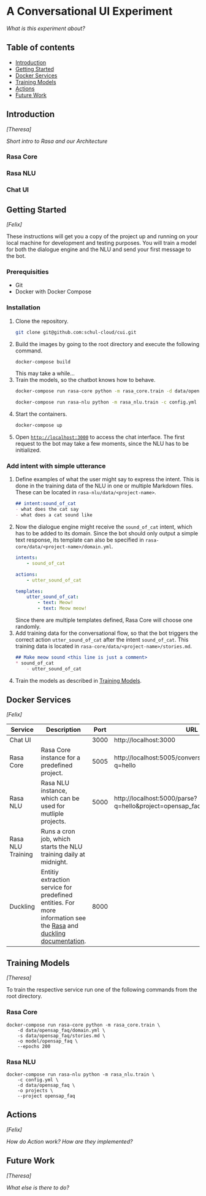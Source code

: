 # A Conversational UI Experiment

_What is this experiment about?_

## Table of contents
- [Introduction](#introduction)
- [Getting Started](#getting-started)
- [Docker Services](#docker-services)
- [Training Models](#training-models)
- [Actions](#actions)
- [Future Work](#future-work)


## Introduction

_[Theresa]_

_Short intro to Rasa and our Architecture_

### Rasa Core

### Rasa NLU

### Chat UI


## Getting Started

_[Felix]_

These instructions will get you a copy of the project up and running on your local machine for development and testing purposes. You will train a model for both the dialogue engine and the NLU and send your first message to the bot.

### Prerequisities

* Git
* Docker with Docker Compose


### Installation

1. Clone the repository.
    ```sh
    git clone git@github.com:schul-cloud/cui.git
    ```
1. Build the images by going to the root directory and execute the following command.
    ```sh
    docker-compose build
    ```
    This may take a while...
1. Train the models, so the chatbot knows how to behave.
    ```sh
    docker-compose run rasa-core python -m rasa_core.train -d data/opensap_faq/domain.yml -s data/opensap_faq/stories.md -o model/opensap_faq --epochs 200
    ```
    ```sh
    docker-compose run rasa-nlu python -m rasa_nlu.train -c config.yml -d data/opensap_faq -o projects --project opensap_faq
    ```
1. Start the containers.
    ```sh
    docker-compose up
    ```
1. Open [`http://localhost:3000`](http://localhost:3000) to access the chat interface. The first request to the bot may take a few moments, since the NLU has to be initialized.


### Add intent with simple utterance

1. Define examples of what the user might say to express the intent. This is done in the training data of the NLU in one or multiple Markdown files. These can be located in `rasa-nlu/data/<project-name>`.
    ```markdown
    ## intent:sound_of_cat
    - what does the cat say
    - what does a cat sound like
    ```
1. Now the dialogue engine might receive the `sound_of_cat` intent, which has to be added to its domain. Since the bot should only output a simple text response, its template can also be specified in `rasa-core/data/<project-name>/domain.yml`.
    ```yml
    intents:
        - sound_of_cat
    
    actions:
        - utter_sound_of_cat

    templates:
        utter_sound_of_cat:
            - text: Meow!
            - text: Meow meow!
    ```
    Since there are multiple templates defined, Rasa Core will choose one randomly.
1. Add training data for the conversational flow, so that the bot triggers the correct action `utter_sound_of_cat` after the intent `sound_of_cat`. This training data is located in `rasa-core/data/<project-name>/stories.md`.
    ```markdown
    ## Make meow sound <this line is just a comment>
    * sound_of_cat
        - utter_sound_of_cat
    ```
1. Train the models as described in [Training Models](#training-models).

## Docker Services

_[Felix]_

Service | Description | Port | URL
---|---|---|---
Chat UI | | 3000 | http://localhost:3000
Rasa Core | Rasa Core instance for a predefined project. | 5005 | http://localhost:5005/conversations/default/respond?q=hello
Rasa NLU | Rasa NLU instance, which can be used for mutliple projects. | 5000 | http://localhost:5000/parse?q=hello&project=opensap_faq
Rasa NLU Training | Runs a cron job, which starts the NLU training daily at midnight. | | 
Duckling | Entitiy extraction service for predefined entities. For more information see the [Rasa](https://rasa.com/docs/nlu/pipeline/#ner-duckling-http) and [duckling documentation](https://duckling.wit.ai/). | 8000 |


## Training Models

_[Theresa]_

To train the respective service run one of the following commands from the root directory.

### Rasa Core

```
docker-compose run rasa-core python -m rasa_core.train \
    -d data/opensap_faq/domain.yml \
    -s data/opensap_faq/stories.md \
    -o model/opensap_faq \
    --epochs 200
```

### Rasa NLU
 
```
docker-compose run rasa-nlu python -m rasa_nlu.train \
    -c config.yml \
    -d data/opensap_faq \
    -o projects \
    --project opensap_faq
```

## Actions

_[Felix]_

_How do Action work? How are they implemented?_


## Future Work

_[Theresa]_

_What else is there to do?_